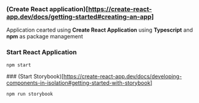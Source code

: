 
### (Create React application)[https://create-react-app.dev/docs/getting-started#creating-an-app]

Application cearted using __Create React Application__ using __Typescript__ and __npm__ as package management

### Start React Application

```npm start```

### (Start Storybook)[https://create-react-app.dev/docs/developing-components-in-isolation#getting-started-with-storybook]

```npm run storybook```
